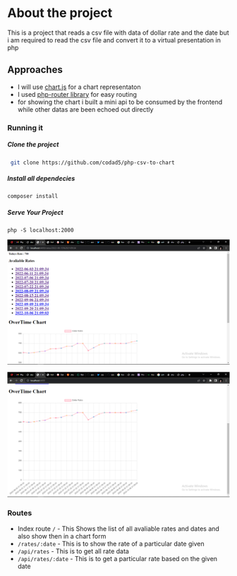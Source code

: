 # About the project

This is a project that reads a csv file with data of dollar rate and the date but i am required to read the csv file and convert it to a virtual presentation in php

## Approaches

- I will use [chart.js](https://www.chartjs.org) for a chart representaton
- I used [php-router library](https://github.com/aosasona/php-router) for easy routing
- for showing the chart i built a mini api to be consumed by the frontend while other datas are been echoed out directly

### Running it

##### Clone the project

 ```bash
  git clone https://github.com/codad5/php-csv-to-chart
 ```

##### Install all dependecies

```bash
composer install
```

##### Serve Your Project

```shell
php -S localhost:2000
```

![Screenshot](/public/Sample1.png)

![Screenshot](/public/Sample2.png)
### Routes

- Index route `/` - This Shows the list of all avaliable rates and dates and also show then in a chart form
- `/rates/:date` - This is to show the rate of a particular date given
- `/api/rates` - This is to get all rate data
- `/api/rates/:date` - This is to get a particular rate based on the given date

